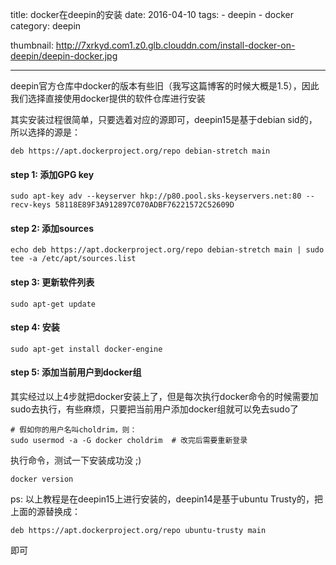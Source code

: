 title: docker在deepin的安装
date: 2016-04-10
tags: 
    - deepin
    - docker
category: deepin

thumbnail: http://7xrkyd.com1.z0.glb.clouddn.com/install-docker-on-deepin/deepin-docker.jpg

---

deepin官方仓库中docker的版本有些旧（我写这篇博客的时候大概是1.5），因此我们选择直接使用docker提供的软件仓库进行安装

其实安装过程很简单，只要选着对应的源即可，deepin15是基于debian sid的，所以选择的源是：
```shell
deb https://apt.dockerproject.org/repo debian-stretch main
```

#### step 1: 添加GPG key
```shell
sudo apt-key adv --keyserver hkp://p80.pool.sks-keyservers.net:80 --recv-keys 58118E89F3A912897C070ADBF76221572C52609D
```

#### step 2: 添加sources
```shell
echo deb https://apt.dockerproject.org/repo debian-stretch main | sudo tee -a /etc/apt/sources.list
```

#### step 3: 更新软件列表
```shell
sudo apt-get update
```

#### step 4: 安装
```shell
sudo apt-get install docker-engine
```

#### step 5: 添加当前用户到docker组
其实经过以上4步就把docker安装上了，但是每次执行docker命令的时候需要加sudo去执行，有些麻烦，只要把当前用户添加docker组就可以免去sudo了
```shell
# 假如你的用户名叫choldrim，则：
sudo usermod -a -G docker choldrim  # 改完后需要重新登录
```

执行命令，测试一下安装成功没 ;)
```shell
docker version
```


ps: 以上教程是在deepin15上进行安装的，deepin14是基于ubuntu Trusty的，把上面的源替换成：
```shell
deb https://apt.dockerproject.org/repo ubuntu-trusty main
```
即可
